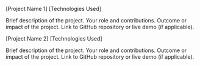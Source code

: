 [Project Name 1]
[Technologies Used]

Brief description of the project.
Your role and contributions.
Outcome or impact of the project.
Link to GitHub repository or live demo (if applicable).

[Project Name 2]
[Technologies Used]

Brief description of the project.
Your role and contributions.
Outcome or impact of the project.
Link to GitHub repository or live demo (if applicable).